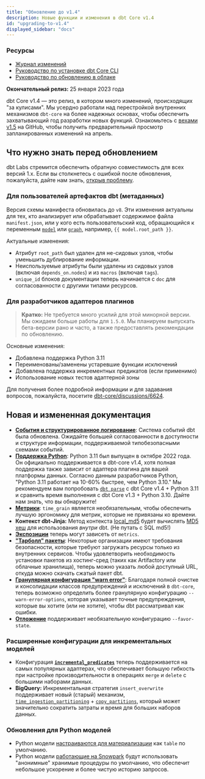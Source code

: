 ```yaml
---
title: "Обновление до v1.4"
description: Новые функции и изменения в dbt Core v1.4
id: "upgrading-to-v1.4"
displayed_sidebar: "docs"
---
```


### Ресурсы

- [Журнал изменений](https://github.com/dbt-labs/dbt-core/blob/1.4.latest/CHANGELOG.md)
- [Руководство по установке dbt Core CLI](/docs/core/installation-overview)
- [Руководство по обновлению в облаке](/docs/dbt-versions/upgrade-dbt-version-in-cloud)

**Окончательный релиз:** 25 января 2023 года

dbt Core v1.4 — это релиз, в котором много изменений, происходящих "за кулисами". Мы усердно работали над перестройкой внутренних механизмов `dbt-core` на более надежных основах, чтобы обеспечить захватывающий год разработки новых функций. Ознакомьтесь с [вехами v1.5](https://github.com/dbt-labs/dbt-core/milestone/82) на GitHub, чтобы получить предварительный просмотр запланированных изменений на апрель.

## Что нужно знать перед обновлением

dbt Labs стремится обеспечить обратную совместимость для всех версий 1.x. Если вы столкнетесь с ошибкой после обновления, пожалуйста, дайте нам знать, [открыв проблему](https://github.com/dbt-labs/dbt-core/issues/new).

### Для пользователей артефактов dbt (метаданных)

Версия схемы манифеста обновилась до `v8`. Эти изменения актуальны для тех, кто анализирует или обрабатывает содержимое файла `manifest.json`, или у кого есть пользовательский код, обращающийся к переменным [`model`](https://docs.getdbt.com/reference/dbt-jinja-functions/model) или [`graph`](https://docs.getdbt.com/reference/dbt-jinja-functions/graph), например, `{{ model.root_path }}`.

Актуальные изменения:
- Атрибут `root_path` был удален для не-сидовых узлов, чтобы уменьшить дублирование информации.
- Неиспользуемые атрибуты были удалены из сидовых узлов (включая `depends_on.nodes`) и из `macros` (включая `tags`).
- `unique_id` блоков документации теперь начинается с `doc` для согласованности с другими типами ресурсов.

### Для разработчиков адаптеров плагинов

> **Кратко:** Не требуется много усилий для этой минорной версии. Мы ожидаем больше работы для `1.5.0`. Мы планируем выпускать бета-версии рано и часто, а также предоставлять рекомендации по обновлению.

Основные изменения:
- Добавлена поддержка Python 3.11
- Переименованы/заменены устаревшие функции исключений
- Добавлена поддержка инкрементных предикатов (если применимо)
- Использование новых тестов адаптерной зоны

Для получения более подробной информации и для задавания вопросов, пожалуйста, посетите [dbt-core/discussions/6624](https://github.com/dbt-labs/dbt-core/discussions/6624).

## Новая и измененная документация

- [**События и структурированное логирование**](/reference/events-logging): Система событий dbt была обновлена. Ожидайте большей согласованности в доступности и структуре информации, поддерживаемой типобезопасными схемами событий.
- [**Поддержка Python**](/faqs/Core/install-python-compatibility): Python 3.11 был выпущен в октябре 2022 года. Он официально поддерживается в dbt-core v1.4, хотя полная поддержка также зависит от адаптера плагина для вашей платформы данных. Согласно данным разработчиков Python, "Python 3.11 работает на 10-60% быстрее, чем Python 3.10." Мы рекомендуем вам попробовать [`dbt parse`](/reference/commands/parse) с dbt Core v1.4 + Python 3.11 и сравнить время выполнения с dbt Core v1.3 + Python 3.10. Дайте нам знать, что вы обнаружите!
- [**Метрики**](/docs/build/build-metrics-intro): `time_grain` является необязательным, чтобы обеспечить лучшую эргономику для метрик, которые не привязаны ко времени.
- **Контекст dbt-Jinja:** Метод контекста [local_md5](/reference/dbt-jinja-functions/local_md5) будет вычислять [MD5 хеш](https://en.wikipedia.org/wiki/MD5) для использования _внутри_ dbt. (Не путать с SQL md5!)
- [**Экспозиции**](/docs/build/exposures) теперь могут зависеть от `metrics`.
- [**"Тарболл" пакеты**](/docs/build/packages#internally-hosted-tarball-URL): Некоторые организации имеют требования безопасности, которые требуют загружать ресурсы только из внутренних сервисов. Чтобы удовлетворить необходимость установки пакетов из хостинг-сред (таких как Artifactory или облачные хранилища), теперь можно указать любой доступный URL, откуда можно скачать сжатый пакет dbt.
- [**Гранулярная конфигурация "warn error"**](/reference/global-configs/warnings): Благодаря полной очистке и консолидации классов предупреждений и исключений в `dbt-core`, теперь возможно определить более гранулярную конфигурацию `--warn-error-options`, которая указывает точные предупреждения, которые вы хотите (или не хотите), чтобы dbt рассматривал как ошибки.
- [**Отложение**](/reference/node-selection/defer#favor-state) поддерживает необязательную конфигурацию `--favor-state`.

### Расширенные конфигурации для инкрементальных моделей

- Конфигурация [**`incremental_predicates`**](/docs/build/incremental-strategy#about-incremental_predicates) теперь поддерживается на самых популярных адаптерах, что обеспечивает большую гибкость при настройке производительности в операциях `merge` и `delete` с большими наборами данных.
- **BigQuery:** Инкрементальная стратегия `insert_overwrite` поддерживает новый (старый) механизм, [`time_ingestion_partitioning`](/reference/resource-configs/bigquery-configs#partitioning-by-an-ingestion-date-or-timestamp) + [`copy_partitions`](#copying-ingestion-time-partitions), который может значительно сократить затраты и время для больших наборов данных.

### Обновления для Python моделей

- Python модели [настраиваются для материализации](/docs/build/python-models) как `table` по умолчанию.
- Python модели [работающие на Snowpark](/docs/build/python-models) будут использовать "анонимные" хранимые процедуры по умолчанию, что обеспечит небольшое ускорение и более чистую историю запросов.